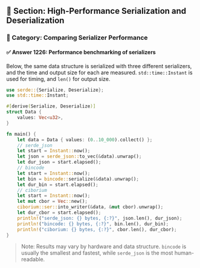 ## 📘 Section: High-Performance Serialization and Deserialization
### 🔹 Category: Comparing Serializer Performance
#### ✅ Answer 1226: Performance benchmarking of serializers

Below, the same data structure is serialized with three different serializers, and the time and output size for each are measured. `std::time::Instant` is used for timing, and `len()` for output size.

```rust
use serde::{Serialize, Deserialize};
use std::time::Instant;

#[derive(Serialize, Deserialize)]
struct Data {
    values: Vec<u32>,
}

fn main() {
    let data = Data { values: (0..10_000).collect() };
    // serde_json
    let start = Instant::now();
    let json = serde_json::to_vec(&data).unwrap();
    let dur_json = start.elapsed();
    // bincode
    let start = Instant::now();
    let bin = bincode::serialize(&data).unwrap();
    let dur_bin = start.elapsed();
    // ciborium
    let start = Instant::now();
    let mut cbor = Vec::new();
    ciborium::ser::into_writer(&data, &mut cbor).unwrap();
    let dur_cbor = start.elapsed();
    println!("serde_json: {} bytes, {:?}", json.len(), dur_json);
    println!("bincode: {} bytes, {:?}", bin.len(), dur_bin);
    println!("ciborium: {} bytes, {:?}", cbor.len(), dur_cbor);
}
```

> Note: Results may vary by hardware and data structure. `bincode` is usually the smallest and fastest, while `serde_json` is the most human-readable.
